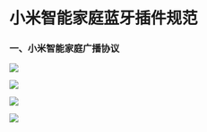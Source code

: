 小米智能家庭蓝牙插件规范
========================================
### 一、小米智能家庭广播协议

![](http://inuker.com/images/packet.jpg?a=1)

![](http://inuker.com/images/mac.jpg?a=1)

![](http://inuker.com/images/capability.jpg?a=1)

![](http://inuker.com/images/event.jpg?a=1)

